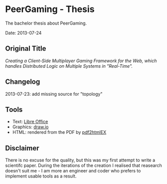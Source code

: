 PeerGaming - Thesis
===================

The bachelor thesis about PeerGaming.

Date: 2013-07-24


## Original Title

_Creating a Client-Side Multiplayer Gaming Framework for the Web,
which handles Distributed Logic on Multiple Systems in "Real-Time"._


## Changelog

2013-07-23: add missing source for "topology"


## Tools

- Text: [Libre Office](https://www.libreoffice.org/)
- Graphics: [draw.io](http://draw.io)
- HTML: rendered from the PDF by [pdf2htmlEX](https://github.com/coolwanglu/pdf2htmlEX)


## Disclaimer

There is no excuse for the quality, but this was my first attempt to write a scientifc paper.
During the iterations of the creation I realised that reasearch doesn't suit me -
I am more an engineer and coder who prefers to implement usable tools as a result.
